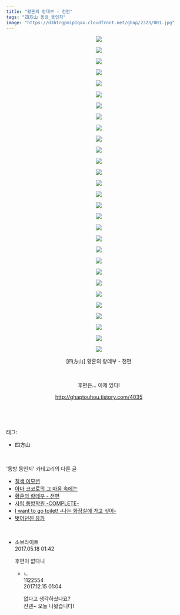 ```yaml
---
title: "황혼의 랑데부 - 전편"
tags: "四方山 동방_동인지"
image: "https://d3htrgpmip1qax.cloudfront.net/ghap/2323/001.jpg"
---
```

<div class="article">
<p style="text-align: center; clear: none; float: none;"><img src="{{ site.imgserver5 }}/ghap/2323/001.jpg"/></p>
<p style="text-align: center; clear: none; float: none;"><img src="{{ site.imgserver5 }}/ghap/2323/002.jpg"/></p>
<p style="text-align: center; clear: none; float: none;"><img src="{{ site.imgserver5 }}/ghap/2323/003.jpg"/></p>
<p style="text-align: center; clear: none; float: none;"><img src="{{ site.imgserver5 }}/ghap/2323/004.jpg"/></p>
<p style="text-align: center; clear: none; float: none;"><img src="{{ site.imgserver5 }}/ghap/2323/005.jpg"/></p>
<p style="text-align: center; clear: none; float: none;"><img src="{{ site.imgserver5 }}/ghap/2323/006.jpg"/></p>
<p style="text-align: center; clear: none; float: none;"><img src="{{ site.imgserver5 }}/ghap/2323/007.jpg"/></p>
<p style="text-align: center; clear: none; float: none;"><img src="{{ site.imgserver5 }}/ghap/2323/008.jpg"/></p>
<p style="text-align: center; clear: none; float: none;"><img src="{{ site.imgserver5 }}/ghap/2323/009.jpg"/></p>
<p style="text-align: center; clear: none; float: none;"><img src="{{ site.imgserver5 }}/ghap/2323/010.jpg"/></p>
<p style="text-align: center; clear: none; float: none;"><img src="{{ site.imgserver5 }}/ghap/2323/011.jpg"/></p>
<p style="text-align: center; clear: none; float: none;"><img src="{{ site.imgserver5 }}/ghap/2323/012.jpg"/></p>
<p style="text-align: center; clear: none; float: none;"><img src="{{ site.imgserver5 }}/ghap/2323/013.jpg"/></p>
<p style="text-align: center; clear: none; float: none;"><img src="{{ site.imgserver5 }}/ghap/2323/014.jpg"/></p>
<p style="text-align: center; clear: none; float: none;"><img src="{{ site.imgserver5 }}/ghap/2323/015.jpg"/></p>
<p style="text-align: center; clear: none; float: none;"><img src="{{ site.imgserver5 }}/ghap/2323/016.jpg"/></p>
<p style="text-align: center; clear: none; float: none;"><img src="{{ site.imgserver5 }}/ghap/2323/017.jpg"/></p>
<p style="text-align: center; clear: none; float: none;"><img src="{{ site.imgserver5 }}/ghap/2323/018.jpg"/></p>
<p style="text-align: center; clear: none; float: none;"><img src="{{ site.imgserver5 }}/ghap/2323/019.jpg"/></p>
<p style="text-align: center; clear: none; float: none;"><img src="{{ site.imgserver5 }}/ghap/2323/020.jpg"/></p>
<p style="text-align: center; clear: none; float: none;"><img src="{{ site.imgserver5 }}/ghap/2323/021.jpg"/></p>
<p style="text-align: center; clear: none; float: none;"><img src="{{ site.imgserver5 }}/ghap/2323/022.jpg"/></p>
<p style="text-align: center; clear: none; float: none;"><img src="{{ site.imgserver5 }}/ghap/2323/023.jpg"/></p>
<p style="text-align: center; clear: none; float: none;"><img src="{{ site.imgserver5 }}/ghap/2323/024.jpg"/></p>
<p style="text-align: center; clear: none; float: none;"><img src="{{ site.imgserver5 }}/ghap/2323/025.jpg"/></p>
<p style="text-align: center; clear: none; float: none;"><img src="{{ site.imgserver5 }}/ghap/2323/026.jpg"/></p>
<p style="text-align: center; clear: none; float: none;"><img src="{{ site.imgserver5 }}/ghap/2323/027.jpg"/></p>
<p style="text-align: center; clear: none; float: none;"><img src="{{ site.imgserver5 }}/ghap/2323/028.jpg"/></p>
<p style="text-align: center; clear: none; float: none;"><img src="{{ site.imgserver5 }}/ghap/2323/029.jpg"/></p>
<p style="text-align: center; clear: none; float: none;">[四方山] 황혼의 랑데부 - 전편</p>
<p style="text-align: center; clear: none; float: none;"><br/></p>
<p style="text-align: center; clear: none; float: none;">후편은... 이제 있다!</p>
<p style="text-align: center; clear: none; float: none;"><a class="tx-link" href="http://ghaptouhou.tistory.com/4035" target="_blank">http://ghaptouhou.tistory.com/4035</a></p>
<p style="text-align: center; clear: none; float: none;"><br/></p>
</div><br/>
<div class="tagTrail">
<p>태그: </p>
<ul>
<li>四方山</li>
</ul>
</div><br/>
<div class="another">
<p>'동방 동인지' 카테고리의 다른 글</p>
<ul>
<li><a href="/ghap_2325">칠색 이모션</a></li>
<li><a href="/ghap_2324">아마 코코로의 그 마음 속에는</a></li>
<li><a href="/ghap_2323">황혼의 랑데부 - 전편</a></li>
<li><a href="/ghap_2322">사립 동방학원 -COMPLETE-</a></li>
<li><a href="/ghap_2321">I want to go toilet! -나는 화장실에 가고 싶어-</a></li>
<li><a href="/ghap_2320">벗어던진 유카</a></li>
</ul>
</div><br/>
<div class="cb_module cb_fluid">
<div class="cb_wrt cb_profile">
<div class="comment">
<ul>
<li class="cb_thumb_off" id="comment14991796">
<div class="cb_comment_area">
<div class="cb_info_area">
<div class="cb_section">
<span class="cb_nick_name">소브라이트</span>
</div>
<div class="cb_section">
<span class="cb_date">2017.05.18 01:42 </span>
</div>
</div>
<div class="cb_dsc_comment">
<p class="cb_dsc">
											후편이 없다니
										</p>
</div>
<ul>
<li class="cb_thumb_off" id="comment15152403">
<span class="cb_bu_subnode">ㄴ</span>
<div class="cb_comment_area">
<div class="cb_info_area">
<div class="cb_section">
<span class="cb_nick_name">1122554</span>
</div>
<div class="cb_section">
<span class="cb_date">2017.12.15 01:04 </span>
</div>
</div>
<div class="cb_dsc_comment">
<p class="cb_dsc">
																없다고 생각하셨나요?<br/>
쟌넨~ 오늘 나왔습니다!
															</p>
</div>
</div>
</li>
</ul>
</div></li>
</ul>
</div>
</div><!-- commentList close -->
</div><br/>
